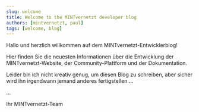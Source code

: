 ```yaml
---
slug: welcome
title: Welcome to the MINTvernetzt developer blog
authors: [mintvernetzt, paul]
tags: [welcome, blog]
---
```


Hallo und herzlich willkommen auf dem MINTvernetzt-Entwicklerblog!

Hier finden Sie die neuesten Informationen über die Entwicklung der MINTvernetzt-Website, der Community-Plattform und der Dokumentation.

Leider bin ich nicht kreativ genug, um diesen Blog zu schreiben, aber sicher wird ihn irgendwann jemand anderes fertigstellen ...

...

Ihr MINTvernetzt-Team
